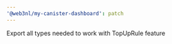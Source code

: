 ```yaml
---
'@web3nl/my-canister-dashboard': patch
---
```


Export all types needed to work with TopUpRule feature
